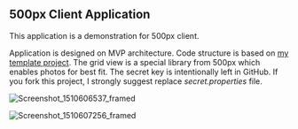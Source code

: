 ## 500px Client Application

This application is a demonstration for 500px client. 

Application is designed on MVP architecture. Code structure is based on [my template project](https://github.com/ilkayaktas/ProjectVelodrome). The grid view is a special library from 500px which enables photos for best fit. The secret key is intentionally left in GitHub. If you fork this project, I strongly suggest replace *secret.properties* file.

![Screenshot_1510606537_framed](./images/Screenshot_1510606537_framed.png)

![Screenshot_1510607256_framed](./images/Screenshot_1510607256_framed.png)

